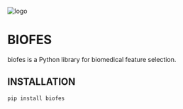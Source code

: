 ![logo](https://github.com/victorvicpal/biofes/blob/master/doc/logo.png)

# BIOFES
biofes is a Python library for biomedical feature selection.

## INSTALLATION

``pip install biofes``
